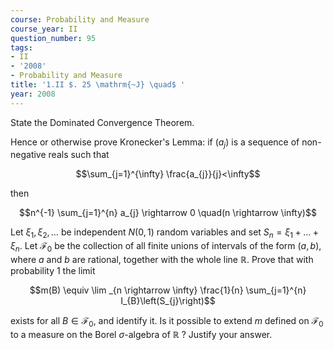 ```yaml
---
course: Probability and Measure
course_year: II
question_number: 95
tags:
- II
- '2008'
- Probability and Measure
title: '1.II $. 25 \mathrm{~J} \quad$ '
year: 2008
---
```



State the Dominated Convergence Theorem.

Hence or otherwise prove Kronecker's Lemma: if $\left(a_{j}\right)$ is a sequence of non-negative reals such that

$$\sum_{j=1}^{\infty} \frac{a_{j}}{j}<\infty$$

then

$$n^{-1} \sum_{j=1}^{n} a_{j} \rightarrow 0 \quad(n \rightarrow \infty)$$

Let $\xi_{1}, \xi_{2}, \ldots$ be independent $N(0,1)$ random variables and set $S_{n}=\xi_{1}+\ldots+\xi_{n}$. Let $\mathcal{F}_{0}$ be the collection of all finite unions of intervals of the form $(a, b)$, where $a$ and $b$ are rational, together with the whole line $\mathbb{R}$. Prove that with probability 1 the limit

$$m(B) \equiv \lim _{n \rightarrow \infty} \frac{1}{n} \sum_{j=1}^{n} I_{B}\left(S_{j}\right)$$

exists for all $B \in \mathcal{F}_{0}$, and identify it. Is it possible to extend $m$ defined on $\mathcal{F}_{0}$ to a measure on the Borel $\sigma$-algebra of $\mathbb{R}$ ? Justify your answer.